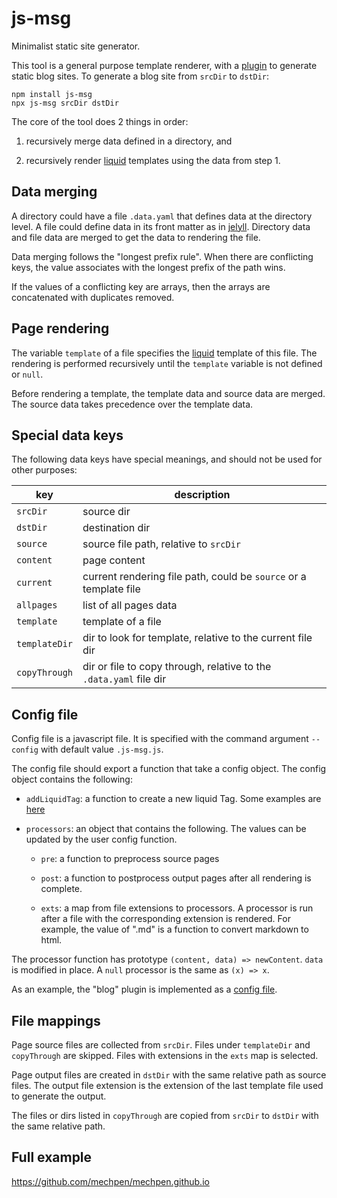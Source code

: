 # js-msg

Minimalist static site generator.

This tool is a general purpose template renderer, with a
[plugin](https://github.com/mechpen/js-msg/blob/master/plugins/blog/index.js)
to generate static blog sites.  To generate a blog site from `srcDir`
to `dstDir`:

```
npm install js-msg
npx js-msg srcDir dstDir
```

The core of the tool does 2 things in order:

  1. recursively merge data defined in a directory, and

  2. recursively render [liquid] templates using the data from step 1.

## Data merging

A directory could have a file `.data.yaml` that defines data at the
directory level.  A file could define data in its front matter as in
[jelyll](https://jekyllrb.com/docs/front-matter/).  Directory data and
file data are merged to get the data to rendering the file.

Data merging follows the "longest prefix rule".  When there are
conflicting keys, the value associates with the longest prefix of the
path wins.

If the values of a conflicting key are arrays, then the arrays are
concatenated with duplicates removed.

## Page rendering

The variable `template` of a file specifies the [liquid] template of
this file.  The rendering is performed recursively until the
`template` variable is not defined or `null`.

Before rendering a template, the template data and source data are
merged.  The source data takes precedence over the template data.

## Special data keys

The following data keys have special meanings, and should not be used
for other purposes:

| key           | description |
| ------------- | ----------- |
| `srcDir`      | source dir |
| `dstDir`      | destination dir |
| `source`      | source file path, relative to `srcDir` |
| `content`     | page content |
| `current`     | current rendering file path, could be `source` or a template file |
| `allpages`    | list of all pages data |
| `template`    | template of a file |
| `templateDir` | dir to look for template, relative to the current file dir |
| `copyThrough` | dir or file to copy through, relative to the `.data.yaml` file dir |

## Config file

Config file is a javascript file.  It is specified with the command
argument `--config` with default value `.js-msg.js`.

The config file should export a function that take a config object.
The config object contains the following:

- `addLiquidTag`: a function to create a new liquid Tag.  Some
  examples are
  [here](https://github.com/mechpen/mechpen.github.io/blob/src/.js-msg.js#L6-L7)

- `processors`: an object that contains the following.  The values can
  be updated by the user config function.

  - `pre`: a function to preprocess source pages

  - `post`: a function to postprocess output pages after all rendering
    is complete.

  - `exts`: a map from file extensions to processors.  A processor is
    run after a file with the corresponding extension is rendered.
    For example, the value of ".md" is a function to convert markdown
    to html.

The processor function has prototype `(content, data) => newContent`.
`data` is modified in place.  A `null` processor is the same as `(x)
=> x`.

As an example, the "blog" plugin is implemented as a [config
file](https://github.com/mechpen/js-msg/blob/master/plugins/blog/index.js).

## File mappings

Page source files are collected from `srcDir`.  Files under
`templateDir` and `copyThrough` are skipped.  Files with extensions in
the `exts` map is selected.

Page output files are created in `dstDir` with the same relative path
as source files.  The output file extension is the extension of the
last template file used to generate the output.

The files or dirs listed in `copyThrough` are copied from `srcDir` to
`dstDir` with the same relative path.

## Full example

https://github.com/mechpen/mechpen.github.io

[liquid]: https://shopify.github.io/liquid/
